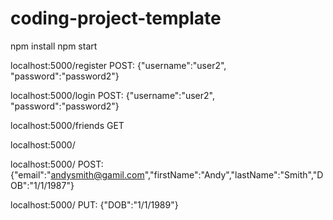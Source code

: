 # coding-project-template

npm install
npm start


localhost:5000/register
POST: {"username":"user2", "password":"password2"}

localhost:5000/login
POST: {"username":"user2", "password":"password2"}

localhost:5000/friends
GET

localhost:5000/<email>

localhost:5000/<email>
POST: {"email":"andysmith@gamil.com","firstName":"Andy","lastName":"Smith","DOB":"1/1/1987"}

localhost:5000/<email>
PUT: {"DOB":"1/1/1989"}